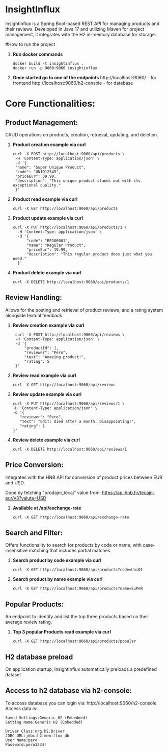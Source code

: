 # InsightInflux
InsightInflux is a Spring Boot-based REST API for managing products and their reviews. Developed in Java 17 and utilizing Maven for project management, it integrates with the H2 in-memory database for storage. 

#How to run the project

1. **Run docker commands**
   ```shell
   docker build -t insightinflux .
   docker run -p 9060:9060 insightinflux

2. **Once started go to one of the endpoints**
   http://localhost:9060/           - for frontend
   http://localhost:9060/h2-console - for database
   
# Core Functionalities:

## Product Management: 
CRUD operations on products, creation, retrieval, updating, and deletion.

1. **Product creation example via curl**
   ```shell
   curl -X POST http://localhost:9060/api/products \
    -H 'Content-Type: application/json' \
    -d '{
    "name": "Super Unique Product",
    "code": "UNIQ12345",
    "priceEur": 39.99,
    "description": "This unique product stands out with its exceptional quality."
    }'

2. **Product read example via curl**
   ```shell
   curl -X GET http://localhost:9060/api/products

3. **Product update example via curl**
   ```shell
   curl -X PUT http://localhost:9060/api/products/1 \
     -H 'Content-Type: application/json' \
     -d '{
         "code": "REG00001",
         "name": "Regular Product",
         "priceEur": 19.99,
         "description": "This regular product does just what you need."
     }'

4. **Product delete example via curl**
   ```shell
   curl -X DELETE http://localhost:9060/api/products/1

## Review Handling: 
Allows for the posting and retrieval of product reviews, and a rating system alongside textual feedback.

1. **Review creation example via curl**
   ```shell
    curl -X POST http://localhost:9060/api/reviews \
    -H 'Content-Type: application/json' \
    -d '{
        "productId": 1,
        "reviewer": "Pero",
        "text": "Amazing product!",
        "rating": 5
    }'

2. **Review read example via curl**
   ```shell
   curl -X GET http://localhost:9060/api/reviews

3. **Review update example via curl**
   ```shell
   curl -X PUT http://localhost:9060/api/reviews/1 \
   -H 'Content-Type: application/json' \
   -d '{
      "reviewer": "Pero",
      "text": "Edit: died after a month. Disappointing!",
      "rating": 1
   }'

4. **Review delete example via curl**
   ```shell
   curl -X DELETE http://localhost:9060/api/reviews/1

## Price Conversion: 
Integrates with the HNB API for conversion of product prices between EUR and USD.

Done by fetching "prodajni_tecaj" value from:
https://api.hnb.hr/tecajn-eur/v3?valuta=USD

1. **Available at /api/exchange-rate**
   ```shell
   curl -X GET http://localhost:9060/api/exchange-rate

## Search and Filter: 
Offers functionality to search for products by code or name, with case-insensitive matching that includes partial matches.

1. **Search product by code example via curl**
   ```shell
   curl -X GET http://localhost:9060/api/products?code=UniQ1

2. **Search product by name example via curl**
   ```shell
   curl -X GET http://localhost:9060/api/products?name=SuPeR

## Popular Products: 
An endpoint to identify and list the top three products based on their average review rating.

1. **Top 3 popular Products read example via curl**
   ```shell
   curl -X GET http://localhost:9060/api/products/popular

## H2 database preload
On application startup, InsightInflux automatically preloads a predefined dataset 

## Access to h2 database via h2-console:
To access database you can login via: http://localhost:9060/h2-console
Access data is:
   ```shell
   Saved Settings:Generic H2 (Embedded)
   Setting Name:Generic H2 (Embedded)
   
   Driver Class:org.h2.Driver
   JDBC URL:jdbc:h2:mem:flux_db
   User Name:pero
   Password:pero1234!	
